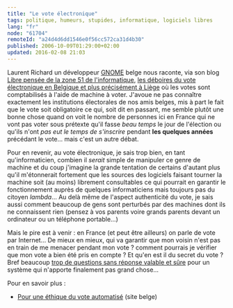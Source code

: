 ```yaml
---
title: "Le vote électronique"
tags: politique, humeurs, stupides, informatique, logiciels libres
lang: "fr"
node: "61704"
remoteId: "a24d4d6dd1546e0f56cc572ca31d4b30"
published: 2006-10-09T01:29:00+02:00
updated: 2016-02-08 21:03
---
```

 
Laurent Richard un développeur [GNOME](http://planete.gnomefr.org/) belge nous
raconte, via son blog [Libre pensée de la zone 51 de
l'informatique](http://www.linux-eco.org/blog/), [les déboires du vote
électronique en Belgique et plus précisément à
Liège](http://www.linux-eco.org/blog/index.php?post/2006/10/08/123-democratie-et-vote-electronique)
où les votes sont comptabilisés à l'aide de machine à voter. J'avoue ne pas
connaître exactement les institutions électorales de nos amis belges, mis à part
le fait que le vote soit obligatoire ce qui, soit dit en passant, me semble
plutôt une bonne chose quand on voit le nombre de personnes ici en France qui ne
vont pas voter sous prétexte qu'il fasse *beau temps* le jour de l'élection ou
qu'ils n'ont *pas eut le temps de s'inscrire* pendant **les quelques années**
précédant le vote… mais c'est un autre débat.

 
Pour en revenir, au vote électronique, je sais trop bien, en tant
qu'informaticien, combien il *serait* simple de manipuler ce genre de machine et
du coup j'imagine la grande tentation de certains d'autant plus qu'il
m'étonnerait fortement que les sources des logiciels faisant tourner la machine
soit (au moins) librement consultables ce qui pourrait en garantir le
fonctionnement auprès de quelques informaticiens mais toujours pas du citoyen
*lambda*… Au delà même de l'aspect authenticité du vote, je sais aussi comment
beaucoup de gens sont perturbés par des machines dont ils ne connaissent rien
(pensez à vos parents voire grands parents devant un ordinateur ou un téléphone
portable…)

 
Mais le pire est à venir : en France (et peut être ailleurs) on parle de vote
par Internet… De mieux en mieux, qui va garantir que mon voisin n'est pas en
train de me menacer pendant mon vote ? comment pourrais je vérifier que mon vote
a bien été pris en compte ? Et qu'en est il du secret du vote ? Bref beaucoup
[trop de questions sans réponse valable et
sûre](http://www.sciences.univ-nantes.fr/info/perso/permanents/enguehard/perso/RI_halshs-00085041.pdf)
pour un système qui n'apporte finalement pas grand chose…

 
Pour en savoir plus :

 * [Pour une éthique du vote automatisé](http://www.poureva.be) (site belge)
